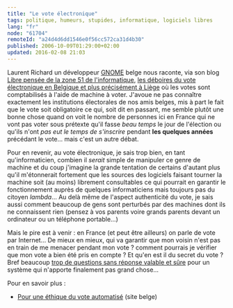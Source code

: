 ```yaml
---
title: "Le vote électronique"
tags: politique, humeurs, stupides, informatique, logiciels libres
lang: "fr"
node: "61704"
remoteId: "a24d4d6dd1546e0f56cc572ca31d4b30"
published: 2006-10-09T01:29:00+02:00
updated: 2016-02-08 21:03
---
```

 
Laurent Richard un développeur [GNOME](http://planete.gnomefr.org/) belge nous
raconte, via son blog [Libre pensée de la zone 51 de
l'informatique](http://www.linux-eco.org/blog/), [les déboires du vote
électronique en Belgique et plus précisément à
Liège](http://www.linux-eco.org/blog/index.php?post/2006/10/08/123-democratie-et-vote-electronique)
où les votes sont comptabilisés à l'aide de machine à voter. J'avoue ne pas
connaître exactement les institutions électorales de nos amis belges, mis à part
le fait que le vote soit obligatoire ce qui, soit dit en passant, me semble
plutôt une bonne chose quand on voit le nombre de personnes ici en France qui ne
vont pas voter sous prétexte qu'il fasse *beau temps* le jour de l'élection ou
qu'ils n'ont *pas eut le temps de s'inscrire* pendant **les quelques années**
précédant le vote… mais c'est un autre débat.

 
Pour en revenir, au vote électronique, je sais trop bien, en tant
qu'informaticien, combien il *serait* simple de manipuler ce genre de machine et
du coup j'imagine la grande tentation de certains d'autant plus qu'il
m'étonnerait fortement que les sources des logiciels faisant tourner la machine
soit (au moins) librement consultables ce qui pourrait en garantir le
fonctionnement auprès de quelques informaticiens mais toujours pas du citoyen
*lambda*… Au delà même de l'aspect authenticité du vote, je sais aussi comment
beaucoup de gens sont perturbés par des machines dont ils ne connaissent rien
(pensez à vos parents voire grands parents devant un ordinateur ou un téléphone
portable…)

 
Mais le pire est à venir : en France (et peut être ailleurs) on parle de vote
par Internet… De mieux en mieux, qui va garantir que mon voisin n'est pas en
train de me menacer pendant mon vote ? comment pourrais je vérifier que mon vote
a bien été pris en compte ? Et qu'en est il du secret du vote ? Bref beaucoup
[trop de questions sans réponse valable et
sûre](http://www.sciences.univ-nantes.fr/info/perso/permanents/enguehard/perso/RI_halshs-00085041.pdf)
pour un système qui n'apporte finalement pas grand chose…

 
Pour en savoir plus :

 * [Pour une éthique du vote automatisé](http://www.poureva.be) (site belge)
